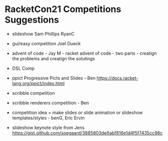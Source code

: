 # RacketCon21 Competitions Suggestions

* slideshow Sam Phillips RyanC
* gui/easy competition Joel Dueck
* advent of code - Jay M - racket advent of code - two parts - creatign the problems and creatign the solutings
* DSL Comp
* ppict Progressive Picts and Slides - Ben  https://docs.racket-lang.org/ppict/index.html
* scribble competition
* scribble renderers competition - Ben
* competition idea = make slides or slide animation or slideshow templates/styles - benG, Eric Ervin

* slideshow keynote style from Jens
https://gist.github.com/soegaard/3885803de6abf816e1d4f5f7435cc98c

